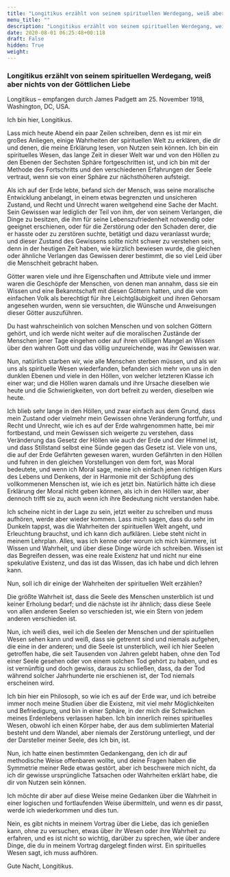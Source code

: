 ```yaml
---
title: "Longitikus erzählt von seinem spirituellen Werdegang, weiß aber nichts von der Göttlichen Liebe"
menu_title: ""
description: "Longitikus erzählt von seinem spirituellen Werdegang, weiß aber nichts von der Göttlichen Liebe"
date: 2020-08-01 06:25:48+00:118
draft: False
hidden: True
weight:
---
```

### Longitikus erzählt von seinem spirituellen Werdegang, weiß aber nichts von der Göttlichen Liebe

Longitikus – empfangen durch James Padgett am 25. November 1918, Washington, DC, USA.

Ich bin hier, Longitikus.

Lass mich heute Abend ein paar Zeilen schreiben, denn es ist mir ein großes Anliegen, einige Wahrheiten der spirituellen Welt zu erklären, die dir und denen, die meine Erklärung lesen, von Nutzen sein können. Ich bin ein spirituelles Wesen, das lange Zeit in dieser Welt war und von den Höllen zu den Ebenen der Sechsten Sphäre fortgeschritten ist, und ich bin mit der Methode des Fortschritts und den verschiedenen Erfahrungen der Seele vertraut, wenn sie von einer Sphäre zur nächsthöheren aufsteigt.

Als ich auf der Erde lebte, befand sich der Mensch, was seine moralische Entwicklung anbelangt, in einem etwas begrenzten und unsicheren Zustand, und Recht und Unrecht waren weitgehend eine Sache der Macht. Sein Gewissen war lediglich der Teil von ihm, der von seinem Verlangen, die Dinge zu besitzen, die ihm für seine Lebenszufriedenheit notwendig oder geeignet erschienen, oder für die Zerstörung oder den Schaden derer, die er hasste oder zu zerstören suchte, betätigt und dazu veranlasst wurde; und dieser Zustand des Gewissens sollte nicht schwer zu verstehen sein, denn in der heutigen Zeit haben, wie kürzlich bewiesen wurde, die gleichen oder ähnliche Verlangen das Gewissen derer bestimmt, die so viel Leid über die Menschheit gebracht haben.

Götter waren viele und ihre Eigenschaften und Attribute viele und immer waren die Geschöpfe der Menschen, von denen man annahm, dass sie ein Wissen und eine Bekanntschaft mit diesen Göttern hatten, und die vom einfachen Volk als berechtigt für ihre Leichtgläubigkeit und ihren Gehorsam angesehen wurden, wenn sie versuchten, die Wünsche und Anweisungen dieser Götter auszuführen.

Du hast wahrscheinlich von solchen Menschen und von solchen Göttern gehört, und ich werde nicht weiter auf die moralischen Zustände der Menschen jener Tage eingehen oder auf ihren völligen Mangel an Wissen über den wahren Gott und das völlig unzureichende, was ihr Gewissen war.

Nun, natürlich starben wir, wie alle Menschen sterben müssen, und als wir uns als spirituelle Wesen wiederfanden, befanden sich mehr von uns in den dunklen Ebenen und viele in den Höllen, von welcher letzteren Klasse ich einer war; und die Höllen waren damals und ihre Ursache dieselben wie heute und die Schwierigkeiten, von dort befreit zu werden, dieselben wie heute.

Ich blieb sehr lange in den Höllen, und zwar einfach aus dem Grund, dass mein Zustand oder vielmehr mein Gewissen ohne Veränderung fortfuhr, und Recht und Unrecht, wie ich es auf der Erde wahrgenommen hatte, bei mir fortbestand, und mein Gewissen sich weigerte zu verstehen, dass Veränderung das Gesetz der Höllen wie auch der Erde und der Himmel ist, und dass Stillstand selbst eine Sünde gegen das Gesetz ist. Viele von uns, die auf der Erde Gefährten gewesen waren, wurden Gefährten in den Höllen und fuhren in den gleichen Vorstellungen von dem fort, was Moral bedeutete, und wenn ich Moral sage, meine ich einfach jenen richtigen Kurs des Lebens und Denkens, der in Harmonie mit der Schöpfung des vollkommenen Menschen ist, wie ich es jetzt bin. Natürlich hätte ich diese Erklärung der Moral nicht geben können, als ich in den Höllen war, aber dennoch trifft sie zu, auch wenn ich ihre Bedeutung nicht verstanden habe.

Ich scheine nicht in der Lage zu sein, jetzt weiter zu schreiben und muss aufhören, werde aber wieder kommen. Lass mich sagen, dass du sehr im Dunkeln tappst, was die Wahrheiten der spirituellen Welt angeht, und Erleuchtung brauchst, und ich kann dich aufklären. Liebe steht nicht in meinem Lehrplan. Alles, was ich kenne oder worum ich mich kümmere, ist Wissen und Wahrheit, und über diese Dinge würde ich schreiben. Wissen ist das Begreifen dessen, was eine reale Existenz hat und nicht nur eine spekulative Existenz, und das ist das Wissen, das ich habe und dich lehren kann.

Nun, soll ich dir einige der Wahrheiten der spirituellen Welt erzählen?

Die größte Wahrheit ist, dass die Seele des Menschen unsterblich ist und keiner Erholung bedarf; und die nächste ist ihr ähnlich; dass diese Seele von allen anderen Seelen so verschieden ist, wie ein Stern von jedem anderen verschieden ist.

Nun, ich weiß dies, weil ich die Seelen der Menschen und der spirituellen Wesen sehen kann und weiß, dass sie getrennt sind und niemals aufgehen, die eine in der anderen; und die Seele ist unsterblich, weil ich hier Seelen getroffen habe, die seit Tausenden von Jahren gelebt haben, ohne den Tod einer Seele gesehen oder von einem solchen Tod gehört zu haben, und es ist vernünftig und doch gewiss, daraus zu schließen, dass, da der Tod während solcher Jahrhunderte nie erschienen ist, der Tod niemals erscheinen wird.

Ich bin hier ein Philosoph, so wie ich es auf der Erde war, und ich betreibe immer noch meine Studien über die Existenz, mit viel mehr Möglichkeiten und Befriedigung, und bin in einer Sphäre, in der mich die Schwächen meines Erdenlebens verlassen haben. Ich bin innerlich reines spirituelles Wesen, obwohl ich einen Körper habe, der aus dem sublimierten Material besteht und dem Wandel, aber niemals der Zerstörung unterliegt, und der der Darsteller meiner Seele, des Ich bin, ist.

Nun, ich hatte einen bestimmten Gedankengang, den ich dir auf methodische Weise offenbaren wollte, und deine Fragen haben die Symmetrie meiner Rede etwas gestört, aber ich beschwere mich nicht, da ich dir gewisse ursprüngliche Tatsachen oder Wahrheiten erklärt habe, die dir von Nutzen sein können.

Ich möchte dir aber auf diese Weise meine Gedanken über die Wahrheit in einer logischen und fortlaufenden Weise übermitteln, und wenn es dir passt, werde ich wiederkommen und dies tun.

Nein, es gibt nichts in meinem Vortrag über die Liebe, das ich genießen kann, ohne zu versuchen, etwas über ihr Wesen oder ihre Wahrheit zu erfahren, und es ist nicht so wichtig, darüber zu sprechen, wie über andere Dinge, die du in meinem Vortrag dargelegt finden wirst. Ein spirituelles Wesen sagt, ich muss aufhören.

Gute Nacht, Longitikus.
